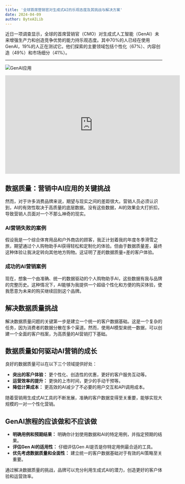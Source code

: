 ```yaml
---
title: '全球首席营销官对生成式AI的乐观态度及其挑战与解决方案'
date: 2024-04-09
author: ByteAILib
---
```


近日一项调查显示，全球的首席营销官（CMO）对生成式人工智能（GenAI）未来增强生产力和创造竞争优势的能力持乐观态度。其中70%的人已经在使用GenAI，19%的人正在测试它。他们探索的主要领域包括个性化（67%）、内容创造（49%）和市场细分（41%）。

---
![GenAI应用](https://www.artificialintelligence-news.com/wp-content/uploads/sites/9/2024/04/amperity-data-quality-ai-marketing-artificial-intelligence.jpeg)

<iframe width="560" height="315" src="https://www.youtube.com/embed/dQw4w9WgXcQ" title="YouTube video player" frameborder="0" allow="accelerometer; autoplay; clipboard-write; encrypted-media; gyroscope; picture-in-picture" allowfullscreen></iframe>


## 数据质量：营销中AI应用的关键挑战

然而，对于许多消费品牌来说，期望与现实之间的差距很大。营销人员必须认识到，AI的有效性取决于高质量的底层数据。没有这些数据，AI的效果会大打折扣，导致营销人员面对一个不那么神奇的现实。

### AI营销失败的案例

假设我是一个综合体育用品和户外商店的顾客，我正计划着我的年度冬季滑雪之旅，期望通过个人购物助手AI获得轻松和定制化的体验。但由于数据质量差，最终这种体验让我决定转向其他地方购物。这证明了差的数据质量=差的客户体验。

### 成功的AI营销案例

现在，想象一个由准确、统一的数据驱动的个人购物助手AI，这些数据有我与品牌的完整历史。这种情况下，AI能够为我提供一个超级个性化和方便的购买体验，使我愿意为未来的购买继续回到这个品牌。

## 解决数据质量挑战

解决数据质量问题的关键第一步是建立一个统一的客户数据基础。这是一个复杂的任务，因为消费者的数据分散在多个渠道。然而，使用AI模型来统一数据，可以创建一个全面的客户档案，为高质量的AI营销打下基础。

## 数据质量如何驱动AI营销的成长

良好的数据质量可以在以下三个领域提供好处：

- **突出的客户体验：** 更个性化、创造性的优惠，更好的客户服务互动等。
- **运营效率的提升：** 更快的上市时间，更少的手动干预等。
- **降低计算成本：** 更高效的AI减少了不必要的用户交互和API调用成本。

随着营销用生成式AI工具的不断发展，准确的客户数据变得至关重要，能够实现大规模的一对一个性化营销。

## GenAI旅程的应该做和不应该做

- **明确用例和预期结果：** 明确你计划使用数据和AI的特定用例，并指定预期的结果。
- **评估Gen AI的适用性：** 仔细评估Gen AI是否是你特定用例最合适的工具。
- **优先考虑数据质量和全面性：** 建立统一的客户数据基础对于有效的AI策略至关重要。

通过解决数据质量的挑战，品牌可以充分利用生成式AI的潜力，创造更好的客户体验和运营效率。
